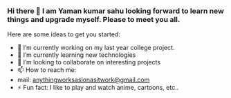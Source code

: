 ### Hi there 👋 I am Yaman kumar sahu looking forward to learn new things and upgrade myself. Please to meet you all.

<!--
**Yaman-kumarsahu/Yaman-kumarsahu** is a ✨ _special_ ✨ repository because its `README.md` (this file) appears on your GitHub profile.
- 🤔 I’m looking for help with ...
- 💬 Ask me about ...
- 😄 Pronouns: ...
-->
Here are some ideas to get you started:

- 🔭 I’m currently working on my last year college project.
- 🌱 I’m currently learning new technologies
- 👯 I’m looking to collaborate on interesting projects
- 📫 How to reach me:
- mail: anythingworksaslonasitwork@gmail.com
- ⚡ Fun fact: I like to play and watch anime, cartoons, etc..

